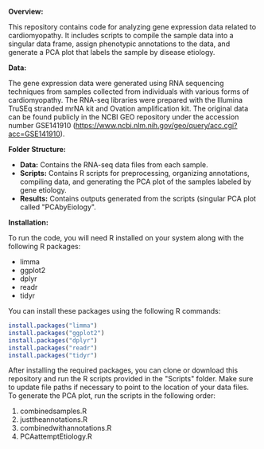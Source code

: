 **Overview:**

This repository contains code for analyzing gene expression data related to cardiomyopathy. It includes scripts to compile the sample data into a singular data frame, assign phenotypic annotations to the data, and generate a PCA plot that labels the sample by disease etiology.

**Data:**

The gene expression data were generated using RNA sequencing techniques from samples collected from individuals with various forms of cardiomyopathy. The RNA-seq libraries were prepared with the Illumina TruSEq stranded mrNA kit and Ovation amplification kit. The original data can be found publicly in the NCBI GEO repository under the accession number GSE141910 (https://www.ncbi.nlm.nih.gov/geo/query/acc.cgi?acc=GSE141910).

**Folder Structure:**

- **Data:** Contains the RNA-seq data files from each sample.
- **Scripts:** Contains R scripts for preprocessing, organizing annotations, compiling data, and generating the PCA plot of the samples labeled by gene etiology.
- **Results:** Contains outputs generated from the scripts (singular PCA plot called "PCAbyEiology".

**Installation:**

To run the code, you will need R installed on your system along with the following R packages:
- limma
- ggplot2
- dplyr
- readr
- tidyr

You can install these packages using the following R commands:

```R
install.packages("limma")
install.packages("ggplot2")
install.packages("dplyr")
install.packages("readr")
install.packages("tidyr")
```

After installing the required packages, you can clone or download this repository and run the R scripts provided in the "Scripts" folder. Make sure to update file paths if necessary to point to the location of your data files. To generate the PCA plot, run the scripts in the following order:

1. combinedsamples.R
2. justtheannotations.R
3. combinedwithannotations.R
4. PCAattemptEtiology.R
